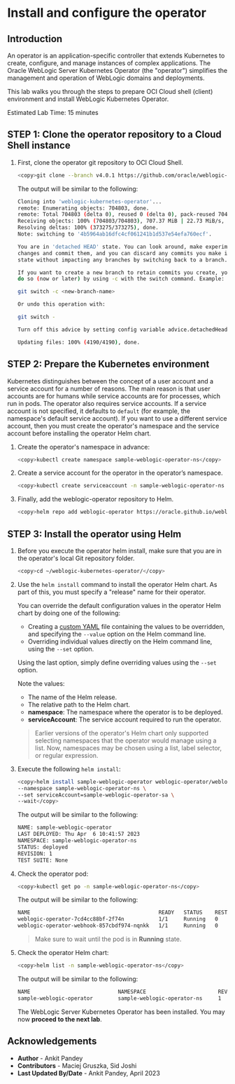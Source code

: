 # Install and configure the operator

## Introduction

An operator is an application-specific controller that extends Kubernetes to create, configure, and manage instances of complex applications. The Oracle WebLogic Server Kubernetes Operator (the "operator") simplifies the management and operation of WebLogic domains and deployments.

This lab walks you through the steps to prepare OCI Cloud shell (client) environment and install WebLogic Kubernetes Operator.

Estimated Lab Time: 15 minutes

## **STEP 1**: Clone the operator repository to a Cloud Shell instance

1. First, clone the operator git repository to OCI Cloud Shell.
    ```bash
    <copy>git clone --branch v4.0.1 https://github.com/oracle/weblogic-kubernetes-operator.git</copy>
    ```

    The output will be similar to the following:
    ```bash
    Cloning into 'weblogic-kubernetes-operator'...
    remote: Enumerating objects: 704803, done.
    remote: Total 704803 (delta 0), reused 0 (delta 0), pack-reused 704803
    Receiving objects: 100% (704803/704803), 707.37 MiB | 22.73 MiB/s, done.
    Resolving deltas: 100% (373275/373275), done.
    Note: switching to '4b5964ab16dfc4cf061241b1d537e54efa760ecf'.

    You are in 'detached HEAD' state. You can look around, make experimental
    changes and commit them, and you can discard any commits you make in this
    state without impacting any branches by switching back to a branch.

    If you want to create a new branch to retain commits you create, you may
    do so (now or later) by using -c with the switch command. Example:

    git switch -c <new-branch-name>

    Or undo this operation with:

    git switch -

    Turn off this advice by setting config variable advice.detachedHead to false

    Updating files: 100% (4190/4190), done.
    ```


## **STEP 2**: Prepare the Kubernetes environment
Kubernetes distinguishes between the concept of a user account and a service account for a number of reasons. The main reason is that user accounts are for humans while service accounts are for processes, which run in pods. The operator also requires service accounts.  If a service account is not specified, it defaults to `default` (for example, the namespace's default service account). If you want to use a different service account, then you must create the operator's namespace and the service account before installing the operator Helm chart.

1. Create the operator's namespace in advance:
    ```bash
    <copy>kubectl create namespace sample-weblogic-operator-ns</copy>
    ```

2. Create a service account for the operator in the operator’s namespace.
    ```bash
    <copy>kubectl create serviceaccount -n sample-weblogic-operator-ns sample-weblogic-operator-sa</copy>
    ```

3. Finally, add the weblogic-operator repository to Helm.
    ```bash
    <copy>helm repo add weblogic-operator https://oracle.github.io/weblogic-kubernetes-operator/charts --force-update</copy>
    ```

## **STEP 3**: Install the operator using Helm

1. Before you execute the operator helm install, make sure that you are in the operator's local Git repository folder.
    ```bash
    <copy>cd ~/weblogic-kubernetes-operator/</copy>
    ```

2. Use the `helm install` command to install the operator Helm chart. As part of this, you must specify a "release" name for their operator.

    You can override the default configuration values in the operator Helm chart by doing one of the following:

    - Creating a [custom YAML](https://raw.githubusercontent.com/oracle/weblogic-kubernetes-operator/master/kubernetes/charts/weblogic-operator/values.yaml) file containing the values to be overridden, and specifying the `--value` option on the Helm command line.
    - Overriding individual values directly on the Helm command line, using the `--set` option.

    Using the last option, simply define overriding values using the `--set` option.

    Note the values:
    - The name of the Helm release.
    - The relative path to the Helm chart.
    - **namespace**: The namespace where the operator is to be deployed.
    - **serviceAccount**: The service account required to run the operator.

    > Earlier versions of the operator's Helm chart only supported selecting namespaces that the operator would manage using a list. Now, namespaces may be chosen using a list, label selector, or regular expression.


3. Execute the following `helm install`:
    ````bash
    <copy>helm install sample-weblogic-operator weblogic-operator/weblogic-operator \
    --namespace sample-weblogic-operator-ns \
    --set serviceAccount=sample-weblogic-operator-sa \
    --wait</copy>
    ````
    
    The output will be similar to the following:
    ```bash
    NAME: sample-weblogic-operator
    LAST DEPLOYED: Thu Apr  6 10:41:57 2023
    NAMESPACE: sample-weblogic-operator-ns
    STATUS: deployed
    REVISION: 1
    TEST SUITE: None
    ```
   
4. Check the operator pod:
    ```bash
    <copy>kubectl get po -n sample-weblogic-operator-ns</copy>
    ```
    The output will be similar to the following:
    ```bash
    NAME                                         READY   STATUS    RESTARTS   AGE
    weblogic-operator-7cd4cc88bf-2f74n           1/1     Running   0          2m19s
    weblogic-operator-webhook-857cbdf974-nqnkk   1/1     Running   0          2m19s 
    ```

    > Make sure to wait until the pod is in **Running** state.

5. Check the operator Helm chart:
    ```bash
    <copy>helm list -n sample-weblogic-operator-ns</copy>
    ```
    The output will be similar to the following:
    ```bash
    NAME                            NAMESPACE                       REVISION        UPDATED                                 STATUS          CHART                   APP VERSION
    sample-weblogic-operator        sample-weblogic-operator-ns     1               2023-04-06 10:41:57.793349849 +0000 UTC        weblogic-operator-4.0.5 4.0.5 
    ```

    The WebLogic Server Kubernetes Operator has been installed. You may now **proceed to the next lab**.

## Acknowledgements
* **Author** -  Ankit Pandey
* **Contributors** - Maciej Gruszka, Sid Joshi
* **Last Updated By/Date** - Ankit Pandey, April 2023
